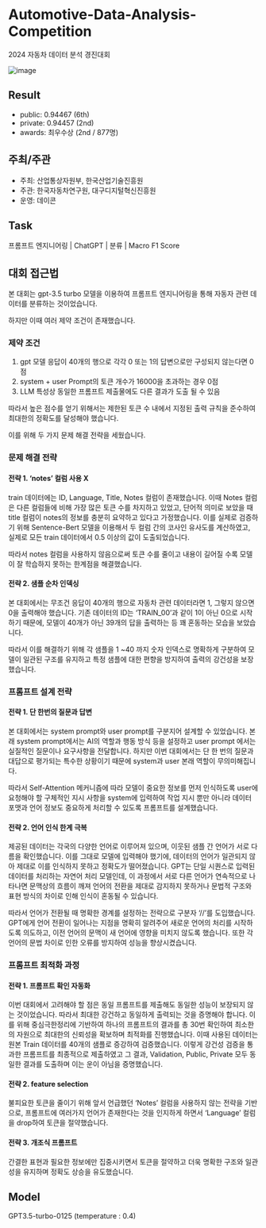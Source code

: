 # Automotive-Data-Analysis-Competition
2024 자동차 데이터 분석 경진대회

![image](https://github.com/user-attachments/assets/3f636169-6ec2-4df8-8168-0c18f4e59e78)


## Result

- public: 0.94467 (6th)
- private: 0.94457 (2nd)
- awards: 최우수상 (2nd / 877명)

## 주최/주관

- 주최: 산업통상자원부, 한국산업기술진흥원
- 주관: 한국자동차연구원, 대구디지털혁신진흥원
- 운영: 데이콘

## Task

프롬프트 엔지니어링 | ChatGPT | 분류 | Macro F1 Score

## 대회 접근법

본 대회는 gpt-3.5 turbo 모델을 이용하여 프롬프트 엔지니어링을 통해 자동자 관련 데이터를 분류하는 것이었습니다. 

하지만 이때 여러 제약 조건이 존재했습니다. 

### 제약 조건

1. gpt 모델 응답이 40개의 행으로 각각 0 또는 1의 답변으로만 구성되지 않는다면 0점
2. system + user Prompt의 토큰 개수가 16000을 초과하는 경우 0점
3. LLM 특성상 동일한 프롬프트 제출물에도 다른 결과가 도출 될 수 있음

따라서 높은 점수를 얻기 위해서는 제한된 토큰 수 내에서 지정된 출력 규칙을 준수하여 최대한의 정확도를 달성해야 했습니다. 

이를 위해 두 가지 문제 해결 전략을 세웠습니다.

### 문제 해결 전략

#### 전략 1. ‘notes’ 컬럼 사용 X

train 데이터에는 ID, Language, Title, Notes 컬럼이 존재했습니다. 이때 Notes 컬럼은 다른 컬럼들에 비해 가장 많은 토큰 수를 차지하고 있었고, 단어적 의미로 보았을 때 title 컬럼이 notes의 정보를 충분히 요약하고 있다고 가정했습니다. 이를 실제로 검증하기 위해 Sentence-Bert 모델을 이용해서 두 컬럼 간의 코사인 유사도를 계산하였고, 실제로 모든 train 데이터에서 0.5 이상의 값이 도출되었습니다. 

따라서 notes 컬럼을 사용하지 않음으로써 토큰 수를 줄이고 내용이 길어질 수록 모델이 잘 학습하지 못하는 한계점을 해결했습니다.

#### 전략 2. 샘플 순차 인덱싱

본 대회에서는 무조건 응답이 40개의 행으로 자동차 관련 데이터라면 1, 그렇지 않으면 0을 출력해야 했습니다. 기존 데이터의 ID는 ‘TRAIN_00’과 같이 1이 아닌 0으로 시작하기 때문에, 모델이 40개가 아닌 39개의 답을 출력하는 등 꽤 혼동하는 모습을 보았습니다. 

따라서 이를 해결하기 위해 각 샘플을 1 ~40 까지 숫자 인덱스로 명확하게 구분하여 모델이 일관된 구조를 유지하고 특정 샘플에 대한 편향을 방지하여 출력의 강건성을 보장했습니다.

### 프롬프트 설계 전략

#### 전략 1. 단 한번의 질문과 답변

본 대회에서는 system prompt와 user prompt를 구분지어 설계할 수 있었습니다. 본래 system prompt에서는 AI의 역할과 행동 방식 등을 설정하고 user prompt 에서는 실질적인 질문이나 요구사항을 전달합니다. 하지만 이번 대회에서는 단 한 번의 질문과 대답으로 평가되는 특수한 상황이기 때문에 system과 user 본래 역할이 무의미해집니다. 

따라서 Self-Attention 메커니즘에 따라 모델이 중요한 정보를 먼저 인식하도록 user에 요청해야 할 구체적인 지시 사항을 system에 입력하여 작업 지시 뿐만 아니라 데이터 포맷과 언어 정보도 중요하게 처리할 수 있도록 프롬프트를 설계했습니다.

#### 전략 2. 언어 인식 한계 극복

제공된 데이터는 각국의 다양한 언어로 이루어져 있으며, 이웃된 샘플 간 언어가 서로 다름을 확인했습니다. 이를 그대로 모델에 입력해야 했기에, 데이터의 언어가 일관되지 않아 제대로 이를 인식하지 못하고 정확도가 떨어졌습니다.  GPT는 단일 시퀀스로 입력된 데이터를 처리하는 자연어 처리 모델인데, 이 과정에서 서로 다른 언어가 연속적으로 나타나면 문맥상의 흐름이 깨져 언어의 전환을 제대로 감지하지 못하거나 문법적 구조와 표현 방식의 차이로 인해 인식이 혼동될 수 있습니다. 

따라서 언어가 전환될 때 명확한 경계를 설정하는 전략으로 구분자 ‘//’를 도입했습니다. GPT에게 언어 전환이 일어나는 지점을 명확히 알려주어 새로운 언어의 처리를 시작하도록 의도하고, 이전 언어의 문맥이 새 언어에 영향을 미치지 않도록 했습니다. 또한 각 언어의 문법 차이로 인한 오류를 방지하여 성능을 향상시켰습니다.

### 프롬프트 최적화 과정

#### 전략 1. 프롬프트 확인 자동화

이번 대회에서 고려해야 할 점은 동일 프롬프트를 제출해도 동일한 성능이 보장되지 않는 것이었습니다. 따라서 최대한 강건하고 동일하게 출력되는 것을 증명해야 합니다. 이를 위해 중심극한정리에 기반하여 하나의 프롬프트의 결과를 총 30번 확인하여 최소한의 자원으로 최대한의 신뢰성을 확보하며 최적화를 진행했습니다. 이때 사용된 데이터는 원본 Train 데이터를 40개의 샘플로 증강하여 검증했습니다. 이렇게 강건성 검증을 통과한 프롬프트를 최종적으로 제출하였고 그 결과, Validation, Public, Private 모두 동일한 결과를 도출하며 이는 운이 아님을 증명했습니다.

#### 전략 2. feature selection

불피요한 토큰을 줄이기 위해 앞서 언급했던 ‘Notes’  컬럼을 사용하지 않는 전략을 기반으로, 프롬프트에 여러가지 언어가 존재한다는 것을 인지하게 하면서 ‘Language’ 컬럼을 drop하여 토큰을 절약했습니다.

#### 전략 3. 개조식 프롬프트

간결한 표현과 필요한 정보에만 집중시키면서 토큰을 절약하고 더욱 명확한 구조와 일관성을 유지하며 정확도 상승을 유도했습니다.

## Model
GPT3.5-turbo-0125 (temperature : 0.4)
